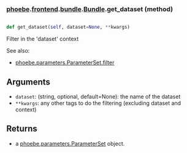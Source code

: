 ### [phoebe](phoebe.md).[frontend](phoebe.frontend.md).[bundle](phoebe.frontend.bundle.md).[Bundle](phoebe.frontend.bundle.Bundle.md).get_dataset (method)


```py

def get_dataset(self, dataset=None, **kwargs)

```



Filter in the 'dataset' context

See also:
* [phoebe.parameters.ParameterSet.filter](phoebe.parameters.ParameterSet.filter.md)

Arguments
----------
* `dataset`: (string, optional, default=None): the name of the dataset
* `**kwargs`: any other tags to do the filtering (excluding dataset and context)

Returns
--------
* a [phoebe.parameters.ParameterSet](phoebe.parameters.ParameterSet.md) object.

